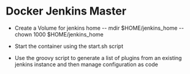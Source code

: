 # Docker Jenkins Master
- Create a Volume for jenkins home
-- mdir $HOME/jenkins_home
-- chown 1000 $HOME/jenkins_home

- Start the container using the start.sh script
- Use the groovy script to generate a list of plugins from an existing jenkins instance and then manage configuration as code
